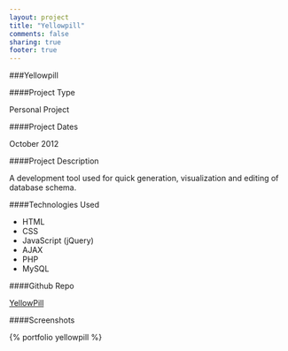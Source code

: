 ```yaml
---
layout: project
title: "Yellowpill"
comments: false
sharing: true
footer: true
---
```


###Yellowpill

####Project Type

Personal Project

####Project Dates

October 2012

####Project Description

A development tool used for quick generation, visualization and editing of database schema.


####Technologies Used

- HTML
- CSS
- JavaScript (jQuery)
- AJAX
- PHP
- MySQL


####Github Repo

[YellowPill](https://github.com/anchetaWern/yellowpill)


####Screenshots

{% portfolio yellowpill %}
